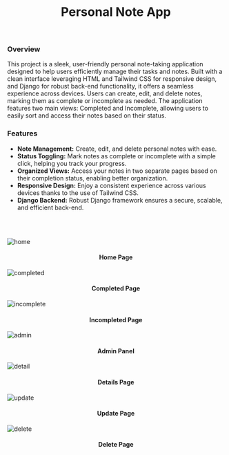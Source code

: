 <h1 align="center">Personal Note App</h1><br>
<h3>Overview</h3>
<p>This project is a sleek, user-friendly personal note-taking application designed to help users efficiently manage their tasks and notes. Built with a clean interface leveraging HTML and Tailwind CSS for responsive design, and Django for robust back-end functionality, it offers a seamless experience across devices. Users can create, edit, and delete notes, marking them as complete or incomplete as needed. The application features two main views: Completed and Incomplete, allowing users to easily sort and access their notes based on their status.

</p>
<div>
    <h3>Features</h3>
    <ul>
        <li><strong>Note Management:</strong> Create, edit, and delete personal notes with ease.</li>
        <li><strong>Status Toggling:</strong> Mark notes as complete or incomplete with a simple click, helping you track your progress.</li>
        <li><strong>Organized Views:</strong> Access your notes in two separate pages based on their completion status, enabling better organization.</li>
        <li><strong>Responsive Design:</strong> Enjoy a consistent experience across various devices thanks to the use of Tailwind CSS.</li>
        <li><strong>Django Backend:</strong> Robust Django framework ensures a secure, scalable, and efficient back-end.</li>
    </ul>
</div>
<br><br>


![home](https://github.com/akbarsami21/NoteApp/assets/109865799/074c5149-5531-4787-9609-b1f59d4ec84b)
<h4 align="center">Home Page</h4>

![completed](https://github.com/akbarsami21/NoteApp/assets/109865799/78d42a69-000a-4f21-8bb0-9bd9468f4e28)
<h4 align="center">Completed Page</h4>

![incomplete](https://github.com/akbarsami21/NoteApp/assets/109865799/4b1f9042-5e50-46c5-8807-ce4affbeede3)
<h4 align="center">Incompleted Page</h4>

![admin](https://github.com/akbarsami21/NoteApp/assets/109865799/8f586fe8-5142-4176-9279-1ab01fefb09d)
<h4 align="center">Admin Panel</h4>

![detail](https://github.com/akbarsami21/NoteApp/assets/109865799/a1763e2b-779d-4680-8b05-29882ff72179)
<h4 align="center">Details Page</h4>

![update](https://github.com/akbarsami21/NoteApp/assets/109865799/4cf81290-d0a2-49f5-b402-3c98d8d1fadd)
<h4 align="center">Update Page</h4>


![delete](https://github.com/akbarsami21/NoteApp/assets/109865799/4d1b81aa-284c-4511-b352-1d8d8960a004)
<h4 align="center">Delete Page</h4>
